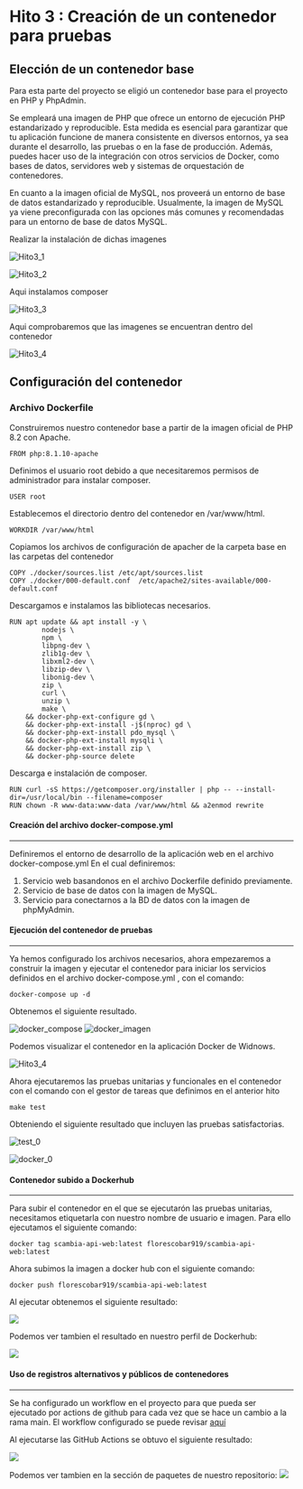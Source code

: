 # Hito 3 : Creación de un contenedor para pruebas

## Elección de un contenedor base

Para esta parte del proyecto se eligió un contenedor base para el proyecto en PHP y PhpAdmin.

Se empleará una imagen de PHP que ofrece un entorno de ejecución PHP estandarizado y reproducible. Esta medida es esencial para garantizar que tu aplicación funcione de manera consistente en diversos entornos, ya sea durante el desarrollo, las pruebas o en la fase de producción. Además, puedes hacer uso de la integración con otros servicios de Docker, como bases de datos, servidores web y sistemas de orquestación de contenedores.

En cuanto a la imagen oficial de MySQL, nos proveerá un entorno de base de datos estandarizado y reproducible. Usualmente, la imagen de MySQL ya viene preconfigurada con las opciones más comunes y recomendadas para un entorno de base de datos MySQL.

Realizar la instalación de dichas imagenes

   ![Hito3_1](https://github.com/MigueTimberland/SisChampions2024/blob/main/Docs/docker_php.png)

   ![Hito3_2](https://github.com/MigueTimberland/SisChampions2024/blob/main/Docs/docker_mysql.png)

 Aqui instalamos composer

   ![Hito3_3](https://github.com/MigueTimberland/SisChampions2024/blob/main/Docs/docker_images.png)  

Aqui comprobaremos que las imagenes se encuentran dentro del contenedor

   ![Hito3_4](https://github.com/MigueTimberland/SisChampions2024/blob/main/Docs/docker_escritorio.png)

## Configuración del contenedor

### Archivo Dockerfile


Construiremos nuestro contenedor base a partir de la imagen oficial de PHP 8.2 con Apache.

```
FROM php:8.1.10-apache
```
Definimos el usuario root debido a que necesitaremos permisos de administrador para instalar composer.
```
USER root
```
Establecemos el directorio dentro del contenedor en /var/www/html. 
```
WORKDIR /var/www/html
```
Copiamos los archivos de configuración de apacher de la carpeta base en las carpetas del contenedor
```
COPY ./docker/sources.list /etc/apt/sources.list  
COPY ./docker/000-default.conf  /etc/apache2/sites-available/000-default.conf
```
Descargamos e instalamos las bibliotecas necesarios.
```
RUN apt update && apt install -y \
        nodejs \
        npm \
        libpng-dev \
        zlib1g-dev \
        libxml2-dev \
        libzip-dev \
        libonig-dev \
        zip \
        curl \
        unzip \
        make \
    && docker-php-ext-configure gd \
    && docker-php-ext-install -j$(nproc) gd \
    && docker-php-ext-install pdo_mysql \
    && docker-php-ext-install mysqli \
    && docker-php-ext-install zip \
    && docker-php-source delete
```
Descarga e instalación de composer.
```
RUN curl -sS https://getcomposer.org/installer | php -- --install-dir=/usr/local/bin --filename=composer
RUN chown -R www-data:www-data /var/www/html && a2enmod rewrite

```

#### Creación del archivo docker-compose.yml
------------
Definiremos el entorno de desarrollo de la aplicación web en el archivo docker-compose.yml En el cual definiremos:
1. Servicio web basandonos en el archivo Dockerfile definido previamente.
2. Servicio de base de datos con la imagen de MySQL.
3. Servicio para conectarnos a la BD de datos con la imagen de phpMyAdmin.

#### Ejecución del contenedor de pruebas
------------

Ya hemos configurado los archivos necesarios, ahora empezaremos a construir la imagen y ejecutar el contenedor para iniciar los servicios definidos en el archivo docker-compose.yml , con el comando:
```
docker-compose up -d 
```
Obtenemos el siguiente resultado.

![docker_compose](https://github.com/MigueTimberland/SisChampions2024/blob/main/Docs/docker_compose.png)
![docker_imagen](https://github.com/MigueTimberland/SisChampions2024/blob/main/Docs/docker_imagen_star.png)

Podemos visualizar el contenedor en la aplicación Docker de Widnows.

![Hito3_4](https://github.com/MigueTimberland/SisChampions2024/blob/main/Docs/docker_escritorio.png)

Ahora ejecutaremos las pruebas unitarias y funcionales en el contenedor con el comando con el gestor de tareas que definimos en el anterior hito

```
make test 
```
Obteniendo el siguiente resultado que incluyen las pruebas satisfactorias.

![test_0](https://github.com/MigueTimberland/SisChampions2024/blob/main/Docs/test0.png)

![docker_0](https://github.com/MigueTimberland/SisChampions2024/blob/main/Docs/test1.png)


#### Contenedor subido a Dockerhub
------------

Para subir el contenedor en el que se ejecutarón las pruebas unitarias, necesitamos etiquetarla con nuestro nombre de usuario e imagen. Para ello ejecutamos el siguiente comando:

```
docker tag scambia-api-web:latest florescobar919/scambia-api-web:latest
```

Ahora subimos la imagen a docker hub con el siguiente comando:
```
docker push florescobar919/scambia-api-web:latest
```

Al ejecutar obtenemos el siguiente resultado:

![](https://raw.githubusercontent.com/florescobar/Scambia-PracticasCC-UGR/main/docs/img/hito3_7.png)

Podemos ver tambien el resultado en nuestro perfil de Dockerhub:

![](https://raw.githubusercontent.com/florescobar/Scambia-PracticasCC-UGR/main/docs/img/hito3_6.png)

#### Uso de registros alternativos y públicos de contenedores
------------

Se ha configurado un workflow en el proyecto para que pueda ser ejecutado por actions de github para cada vez que se hace un cambio a la rama main. El workflow configurado se puede revisar [aquí](https://github.com/florescobar/Scambia-PracticasCC-UGR/blob/main/.github/workflows/github_actions.yml)


Al ejecutarse las GitHub Actions se obtuvo el siguiente resultado:

![](https://raw.githubusercontent.com/florescobar/Scambia-PracticasCC-UGR/main/docs/img/hito3_8.png)

Podemos ver tambien en la sección de paquetes de nuestro repositorio:
![](https://raw.githubusercontent.com/florescobar/Scambia-PracticasCC-UGR/main/docs/img/hito3_9.png)